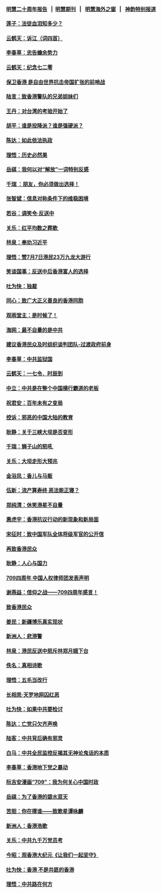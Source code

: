 #### [明慧二十周年报告](https://github.com/gfw-breaker/mh-reports/blob/master/README.md?t=07201120) &nbsp;&nbsp;|&nbsp;&nbsp;[明慧期刊](https://github.com/gfw-breaker/mh-qikan) &nbsp;&nbsp;|&nbsp;&nbsp; [明慧海外之窗](https://github.com/gfw-breaker/mh-news/blob/master/README.md?t=07201120) &nbsp;&nbsp;|&nbsp;&nbsp; [神韵特别报道](https://github.com/gfw-breaker/mh-news/blob/master/shenyun.md?t=07201120) 

#### [莲子：法徒血泪知多少？](../pages/nsc993/n11397534.md?t=07201120) 

#### [云鹤天：诉江（词四首）](../pages/nsc993/n11397502.md?t=07201120) 

#### [李春草：忠告蟾余势力](../pages/nsc993/n11396852.md?t=07201120) 

#### [云鹤天：纪念七二零](../pages/nsc993/n11396646.md?t=07201120) 

#### [保卫香港 是自由世界抗击帝国扩张的前哨战](../pages/nsc993/n11393186.md?t=07201120) 

#### [陆言：致香港警队的兄弟姐妹们](../pages/nsc993/n11392281.md?t=07201120) 

#### [王丹：对台湾的考验开始了](../pages/nsc993/n11391258.md?t=07201120) 

#### [胡平：谁是投降派？谁是强硬派？](../pages/nsc993/n11391224.md?t=07201120) 

#### [陈达：如此依法执政](../pages/nsc993/n11388999.md?t=07201120) 

#### [理悟：历史必然果](../pages/nsc993/n11388741.md?t=07201120) 

#### [岳祺：我何以对“解放”一词特别反感](../pages/nsc993/n11385696.md?t=07201120) 

#### [千瑞 ：朋友，你必须做出选择！](../pages/nsc993/n11384949.md?t=07201120) 

#### [张智斌：信息对称条件下的维稳困境](../pages/nsc993/n11384812.md?t=07201120) 

#### [若谷：调笑令‧反送中](../pages/nsc993/n11383745.md?t=07201120) 

#### [关乐：红平均数之葬歌 ](../pages/nsc993/n11383498.md?t=07201120) 

#### [林泉：奉劝习近平](../pages/nsc993/n11383487.md?t=07201120) 

#### [理悟：赞7月7日港民23万九龙大游行](../pages/nsc993/n11383473.md?t=07201120) 

#### [笑谈国事：反送中后香港富人的选择](../pages/nsc993/n11382020.md?t=07201120) 

#### [吐为快：独裁](../pages/nsc993/n11382755.md?t=07201120) 

#### [同心：致广大正义善良的香港同胞](../pages/nsc993/n11382745.md?t=07201120) 

#### [观雨堂主：是时候了！](../pages/nsc993/n11382737.md?t=07201120) 

#### [海网：最不自量的是中共](../pages/nsc993/n11380440.md?t=07201120) 

#### [建议香港民众及时组织谈判团队-过渡政府前身](../pages/nsc993/n11379909.md?t=07201120) 

#### [李春草：中共监狱国](../pages/nsc993/n11378989.md?t=07201120) 

#### [云鹤天：一七令．时辰到](../pages/nsc993/n11379260.md?t=07201120) 

#### [中立：中共是在整个中国横行霸道的老板](../pages/nsc993/n11378382.md?t=07201120) 

#### [祝君安：百年未有之变局](../pages/nsc993/n11378376.md?t=07201120) 

#### [控诉：邪恶的中国大陆的教育](../pages/nsc993/n11378344.md?t=07201120) 

#### [耿静：关于三峡大坝是否变形](../pages/nsc993/n11375879.md?t=07201120) 

#### [千瑞：狮子山的怒吼 ](../pages/nsc993/n11375644.md?t=07201120) 

#### [关乐：大坝走形大预兆](../pages/nsc993/n11375629.md?t=07201120) 

#### [金浴凤：香儿与马贩](../pages/nsc993/n11375580.md?t=07201120) 

#### [伍新：流产算寿终  恶法能正寝？](../pages/nsc993/n11375581.md?t=07201120) 

#### [郑纯清：休笑港星不自量](../pages/nsc993/n11375555.md?t=07201120) 

#### [惠虎宇：香港抗议行动的新现象和新局面](../pages/nsc993/n11375501.md?t=07201120) 

#### [宋征时：致中国军队全体将级军官的公开信](../pages/nsc993/n11373354.md?t=07201120) 

#### [再致香港民众](../pages/nsc993/n11373870.md?t=07201120) 

#### [耿静：人心与国力](../pages/nsc993/n11373759.md?t=07201120) 

#### [709四周年 中国人权律师团发表声明](../pages/nsc993/n11373565.md?t=07201120) 

#### [谢燕益：信仰之战——709四周年感言！](../pages/nsc993/n11373388.md?t=07201120) 

#### [致香港民众](../pages/nsc993/n11373286.md?t=07201120) 

#### [姜民：新疆博乐真实现状](../pages/nsc993/n11371223.md?t=07201120) 

#### [新洲人：悲港警](../pages/nsc993/n11371174.md?t=07201120) 

#### [林泉：港民反送中怒斥林郑月娥下台](../pages/nsc993/n11370676.md?t=07201120) 

#### [佚名：真相诗歌](../pages/nsc993/n11370666.md?t=07201120) 

#### [理悟：五毛当改行](../pages/nsc993/n11369314.md?t=07201120) 

#### [长相思‧天罗地网囚红恶](../pages/nsc993/n11368444.md?t=07201120) 

#### [吐为快：如果中共要检讨](../pages/nsc993/n11368441.md?t=07201120) 

#### [陈达：亡党只欠齐声唤](../pages/nsc993/n11367838.md?t=07201120) 

#### [陆客：中共背后确有邪灵](../pages/nsc993/n11365263.md?t=07201120) 

#### [白马：中共全民监控反揭其无神论鬼话的本质](../pages/nsc993/n11365236.md?t=07201120) 

#### [李春草：香港地下党之暴动](../pages/nsc993/n11365210.md?t=07201120) 

#### [阮吉安漫画“709”：我为何关心中国时政](../pages/nsc993/n11362127.md?t=07201120) 

#### [岳祺：为了香港的碧水蓝天](../pages/nsc993/n11362627.md?t=07201120) 

#### [苦胆：你在撑谁——致歌星谭咏麟](../pages/nsc993/n11361348.md?t=07201120) 

#### [新洲人：香港浩歌](../pages/nsc993/n11361334.md?t=07201120) 

#### [关乐：中共九千万党员考](../pages/nsc993/n11361304.md?t=07201120) 

#### [今昭：观香港大纪元《让我们一起坚守》](../pages/nsc993/n11361244.md?t=07201120) 

#### [吐为快：香港  不是共匪的香港](../pages/nsc993/n11360918.md?t=07201120) 

#### [理悟：中共路在何方](../pages/nsc993/n11360509.md?t=07201120) 

